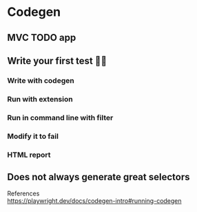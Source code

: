 # Codegen
## MVC TODO app
## Write your first test 👩‍💻
### Write with codegen
### Run with extension
### Run in command line with filter
### Modify it to fail
### HTML report
## Does not always generate great selectors

References  
https://playwright.dev/docs/codegen-intro#running-codegen  
